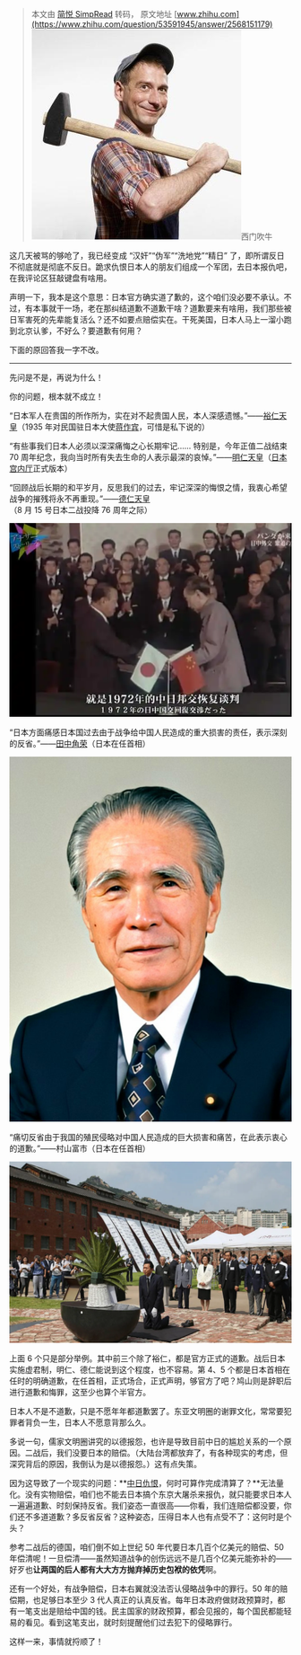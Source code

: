 > 本文由 [简悦 SimpRead](http://ksria.com/simpread/) 转码， 原文地址 [www.zhihu.com](https://www.zhihu.com/question/53591945/answer/2568151179) ![06a2c732cf4060c2bc4a3d4b31b89564_MD5](../assets/06a2c732cf4060c2bc4a3d4b31b89564_MD5.jpg)西门吹牛

这几天被骂的够呛了，我已经变成 “汉奸”“伪军”“洗地党”“精日” 了，即所谓反日不彻底就是彻底不反日。跪求仇恨日本人的朋友们组成一个军团，去日本报仇吧，在我评论区狂敲键盘有啥用。

声明一下，我本是这个意思：日本官方确实道了歉的，这个咱们没必要不承认。不过，有本事就干一场，老在那纠结道歉不道歉干啥？道歉要来有啥用，我们那些被日军害死的先辈能复活么？还不如要点赔偿实在。干死美国，日本人马上一溜小跑到北京认爹，不好么？要道歉有何用？

下面的原回答我一字不改。

* * *

先问是不是，再说为什么！

你的问题，根本就不成立！

“日本军人在贵国的所作所为，实在对不起贵国人民，本人深感遗憾。”——[裕仁天皇](https://www.zhihu.com/search?q=%E8%A3%95%E4%BB%81%E5%A4%A9%E7%9A%87&search_source=Entity&hybrid_search_source=Entity&hybrid_search_extra=%7B%22sourceType%22%3A%22answer%22%2C%22sourceId%22%3A2568151179%7D)（1935 年对民国驻日本大使[蒋作宾](https://www.zhihu.com/search?q=%E8%92%8B%E4%BD%9C%E5%AE%BE&search_source=Entity&hybrid_search_source=Entity&hybrid_search_extra=%7B%22sourceType%22%3A%22answer%22%2C%22sourceId%22%3A2568151179%7D)，可惜是私下说的）

“有些事我们日本人必须以深深痛悔之心长期牢记…… 特别是，今年正值二战结束 70 周年纪念，我向当时所有失去生命的人表示最深的哀悼。”——[明仁天皇](https://www.zhihu.com/search?q=%E6%98%8E%E4%BB%81%E5%A4%A9%E7%9A%87&search_source=Entity&hybrid_search_source=Entity&hybrid_search_extra=%7B%22sourceType%22%3A%22answer%22%2C%22sourceId%22%3A2568151179%7D)（[日本宫内厅](https://www.zhihu.com/search?q=%E6%97%A5%E6%9C%AC%E5%AE%AB%E5%86%85%E5%8E%85&search_source=Entity&hybrid_search_source=Entity&hybrid_search_extra=%7B%22sourceType%22%3A%22answer%22%2C%22sourceId%22%3A2568151179%7D)正式版本）

“回顾战后长期的和平岁月，反思我们的过去，牢记深深的悔恨之情，我衷心希望战争的摧残将永不再重现。”——[德仁天皇](https://www.zhihu.com/search?q=%E5%BE%B7%E4%BB%81%E5%A4%A9%E7%9A%87&search_source=Entity&hybrid_search_source=Entity&hybrid_search_extra=%7B%22sourceType%22%3A%22answer%22%2C%22sourceId%22%3A2568151179%7D)（8 月 15 号日本二战投降 76 周年之际）

![1cb53904ca907afeeac656037e6c057f_MD5](../assets/1cb53904ca907afeeac656037e6c057f_MD5.png)

“日本方面痛感日本国过去由于战争给中国人民造成的重大损害的责任，表示深刻的反省。”——[田中角荣](https://www.zhihu.com/search?q=%E7%94%B0%E4%B8%AD%E8%A7%92%E8%8D%A3&search_source=Entity&hybrid_search_source=Entity&hybrid_search_extra=%7B%22sourceType%22%3A%22answer%22%2C%22sourceId%22%3A2568151179%7D)（日本在任首相）

![97b1bd55403145467ffd5da32f6955fa_MD5](../assets/97b1bd55403145467ffd5da32f6955fa_MD5.png)

“痛切反省由于我国的殖民侵略对中国人民造成的巨大损害和痛苦，在此表示衷心的道歉。”——村山富市（日本在任首相）

![38bd23135bd7a34910868c9b097a4277_MD5](../assets/38bd23135bd7a34910868c9b097a4277_MD5.png)

上面 6 个只是部分举例。其中前三个除了裕仁，都是官方正式的道歉。战后日本实施虚君制，明仁、德仁能说到这个程度，也不容易。第 4、5 个都是日本首相在任时的明确道歉，在任首相，正式场合，正式声明，够官方了吧？鸠山则是辞职后进行道歉和悔罪，这至少也算个半官方。

日本人不是不道歉，只是不愿年年都道歉罢了。东亚文明圈的谢罪文化，常常要犯罪者背负一生，日本人不愿意背那么久。

多说一句，儒家文明圈讲究的以德报怨，也许是导致目前中日的尴尬关系的一个原因。二战后，我们没要日本的赔偿。（大陆台湾都放弃了，有各种现实的考虑，但深究背后的原因，我倒认为是以德报怨。）这有点失策。

因为这导致了一个现实的问题：**[中日仇恨](https://www.zhihu.com/search?q=%E4%B8%AD%E6%97%A5%E4%BB%87%E6%81%A8&search_source=Entity&hybrid_search_source=Entity&hybrid_search_extra=%7B%22sourceType%22%3A%22answer%22%2C%22sourceId%22%3A2568151179%7D)，何时可算作完成清算了？**无法量化。没有实物赔偿，咱们也不能去日本搞个东京大屠杀来报仇，就只能要求日本人一遍遍道歉、时刻保持反省。我们姿态一直很高——你看，我们连赔偿都没要，你们还不多道道歉？多反省反省？这种姿态，压得日本人也有点受不了：这何时是个头？

参考二战后的德国，咱们倒不如上世纪 50 年代要日本几百个亿美元的赔偿、50 年偿清呢！一旦偿清——虽然知道战争的创伤远远不是几百个亿美元能弥补的——好歹也**让两国的后人都有大大方方抛弃掉历史包袱的依凭**啊。

还有一个好处，有战争赔偿，日本右翼就没法否认侵略战争中的罪行。50 年的赔偿期，也足够日本至少 3 代人真正的认真反省。每年日本政府做财政预算时，都有一笔支出是赔给中国的钱。民主国家的财政预算，都会见报的，每个国民都能轻易的看见。看到这笔支出，就时刻提醒他们过去犯下的侵略罪行。

这样一来，事情就捋顺了！